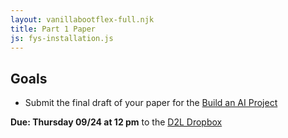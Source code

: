 ```yaml
---
layout: vanillabootflex-full.njk
title: Part 1 Paper
js: fys-installation.js
---
```


## Goals

- Submit the final draft of your paper for the [Build an AI Project](#)

**Due: Thursday 09/24 at 12 pm** to the [D2L Dropbox](https://d2l.mountunion.edu/d2l/le/content/43087/viewContent/401160/View?ou=43087)